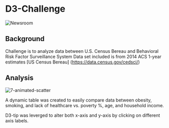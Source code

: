 # D3-Challenge

![Newsroom](https://media.giphy.com/media/v2xIous7mnEYg/giphy.gif)

## Background
Challenge is to analyze data between U.S. Census Bereau and Behavioral Risk Factor Surveillance System
Data set included is from 2014 ACS 1-year estimates [US Census Bereau] (https://data.census.gov/cedsci/)

## Analysis
![7-animated-scatter](Images/7-animated-scatter.gif)

A dynamic table was created to easily compare data between obesity, smoking, and lack of healthcare vs. poverty %, age, and household income.

D3-tip was leverged to alter both x-axis and y-axis by clicking on different axis labels.
